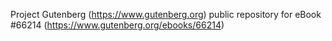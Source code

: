 Project Gutenberg (https://www.gutenberg.org) public repository for
eBook #66214 (https://www.gutenberg.org/ebooks/66214)
